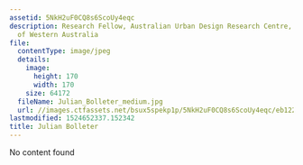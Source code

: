 ```yaml
---
assetid: 5NkH2uF0CQ8s6ScoUy4eqc
description: Research Fellow, Australian Urban Design Research Centre, University
  of Western Australia
file:
  contentType: image/jpeg
  details:
    image:
      height: 170
      width: 170
    size: 64172
  fileName: Julian_Bolleter_medium.jpg
  url: //images.ctfassets.net/bsux5spekp1p/5NkH2uF0CQ8s6ScoUy4eqc/eb12279f0c60a82a413d80ef180ff452/Julian_Bolleter_medium.jpg
lastmodified: 1524652337.152342
title: Julian Bolleter
---
```

No content found